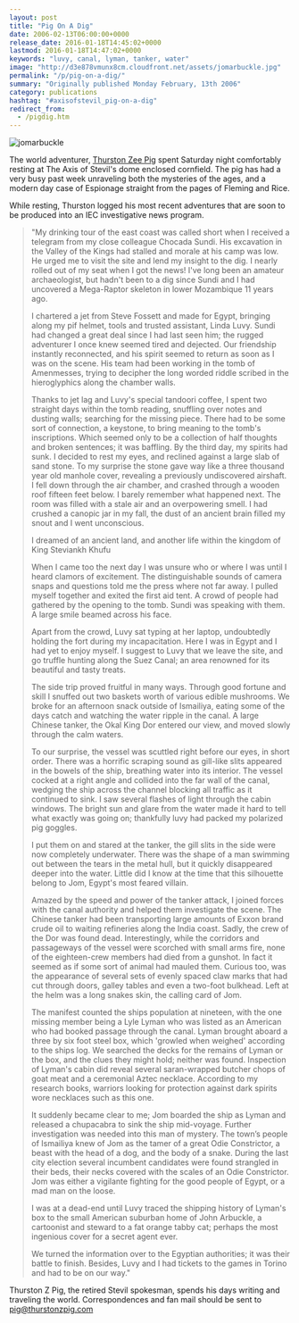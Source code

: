```yaml
---
layout: post
title: "Pig On A Dig"
date: 2006-02-13T06:00:00+0000
release_date: 2016-01-18T14:45:02+0000
lastmod: 2016-01-18T14:47:02+0000
keywords: "luvy, canal, lyman, tanker, water"
image: "http://d3e878vmunx8cm.cloudfront.net/assets/jomarbuckle.jpg"
permalink: "/p/pig-on-a-dig/"
summary: "Originally published Monday February, 13th 2006"
category: publications
hashtag: "#axisofstevil_pig-on-a-dig"
redirect_from:
  - /pigdig.htm
---
```


[id_1]: http://d3e878vmunx8cm.cloudfront.net/assets/jomarbuckle.jpg "jomarbuckle"
![jomarbuckle][id_1]

The world adventurer, [Thurston Zee Pig](/p/thurston "Thurston Zee Pig") spent Saturday night comfortably resting at The Axis of Stevil's dome enclosed cornfield. The pig has had a very busy past week unraveling both the mysteries of the ages, and a modern day case of Espionage straight from the pages of Fleming and Rice. 

While resting, Thurston logged his most recent adventures that are soon to be produced into an IEC investigative news program.

> "My drinking tour of the east coast was called short when I received a telegram from my close colleague Chocada Sundi. His excavation in the Valley of the Kings had stalled and morale at his camp was low. He urged me to visit the site and lend my insight to the dig. I nearly rolled out of my seat when I got the news! I've long been an amateur archaeologist, but hadn't been to a dig since Sundi and I had uncovered a Mega-Raptor skeleton in lower Mozambique 11 years ago. 
> 
> I chartered a jet from Steve Fossett and made for Egypt, bringing along my pif helmet, tools and trusted assistant, Linda Luvy. Sundi had changed a great deal since I had last seen him; the rugged adventurer I once knew seemed tired and dejected. Our friendship instantly reconnected, and his spirit seemed to return as soon as I was on the scene. His team had been working in the tomb of Amenmesses, trying to decipher the long worded riddle scribed in the hieroglyphics along the chamber walls.
> 
> Thanks to jet lag and Luvy's special tandoori coffee, I spent two straight days within the tomb reading, snuffling over notes and dusting walls; searching for the missing piece. There had to be some sort of connection, a keystone, to bring meaning to the tomb's inscriptions. Which seemed only to be a collection of half thoughts and broken sentences; it was baffling. By the third day, my spirits had sunk. I decided to rest my eyes, and reclined against a large slab of sand stone. To my surprise the stone gave way like a three thousand year old manhole cover, revealing a previously undiscovered airshaft. I fell down through the air chamber, and crashed through a wooden roof fifteen feet below. I barely remember what happened next. The room was filled with a stale air and an overpowering smell. I had crushed a canopic jar in my fall, the dust of an ancient brain filled my snout and I went unconscious. 
> 
> I dreamed of an ancient land, and another life within the kingdom of King Steviankh Khufu
> 
> When I came too the next day I was unsure who or where I was until I heard clamors of excitement. The distinguishable sounds of camera snaps and questions told me the press where not far away. I pulled myself together and exited the first aid tent. A crowd of people had gathered by the opening to the tomb. Sundi was speaking with them. A large smile beamed across his face.
> 
> Apart from the crowd, Luvy sat typing at her laptop, undoubtedly holding the fort during my incapacitation. Here I was in Egypt and I had yet to enjoy myself. I suggest to Luvy that we leave the site, and go truffle hunting along the Suez Canal; an area renowned for its beautiful and tasty treats.
> 
> The side trip proved fruitful in many ways. Through good fortune and skill I snuffed out two baskets worth of various edible mushrooms. We broke for an afternoon snack outside of Ismailiya, eating some of the days catch and watching the water ripple in the canal. A large Chinese tanker, the Okal King Dor entered our view, and moved slowly through the calm waters.
> 
> To our surprise, the vessel was scuttled right before our eyes, in short order. There was a horrific scraping sound as gill-like slits appeared in the bowels of the ship, breathing water into its interior. The vessel cocked at a right angle and collided into the far wall of the canal, wedging the ship across the channel blocking all traffic as it continued to sink. I saw several flashes of light through the cabin windows. The bright sun and glare from the water made it hard to tell what exactly was going on; thankfully luvy had packed my polarized pig goggles.
> 
> I put them on and stared at the tanker, the gill slits in the side were now completely underwater. There was the shape of a man swimming out between the tears in the metal hull, but it quickly disappeared deeper into the water. Little did I know at the time that this silhouette belong to Jom, Egypt's most feared villain.
> 
> Amazed by the speed and power of the tanker attack, I joined forces with the canal authority and helped them investigate the scene. The Chinese tanker had been transporting large amounts of Exxon brand crude oil to waiting refineries along the India coast. Sadly, the crew of the Dor was found dead. Interestingly, while the corridors and passageways of the vessel were scorched with small arms fire, none of the eighteen-crew members had died from a gunshot. In fact it seemed as if some sort of animal had mauled them. Curious too, was the appearance of several sets of evenly spaced claw marks that had cut through doors, galley tables and even a two-foot bulkhead. Left at the helm was a long snakes skin, the calling card of Jom.
> 
> The manifest counted the ships population at nineteen, with the one missing member being a Lyle Lyman who was listed as an American who had booked passage through the canal. Lyman brought aboard a three by six foot steel box, which 'growled when weighed' according to the ships log. We searched the decks for the remains of Lyman or the box, and the clues they might hold; neither was found. Inspection of Lyman's cabin did reveal several saran-wrapped butcher chops of goat meat and a ceremonial Aztec necklace. According to my research books, warriors looking for protection against dark spirits wore necklaces such as this one.
> 
> It suddenly became clear to me; Jom boarded the ship as Lyman and released a chupacabra to sink the ship mid-voyage. Further investigation was needed into this man of mystery. The town’s people of Ismailiya knew of Jom as the tamer of a great Odie Constrictor, a beast with the head of a dog, and the body of a snake. During the last city election several incumbent candidates were found strangled in their beds, their necks covered with the scales of an Odie Constrictor. Jom was either a vigilante fighting for the good people of Egypt, or a mad man on the loose.
> 
> I was at a dead-end until Luvy traced the shipping history of Lyman's box to the small American suburban home of John Arbuckle, a cartoonist and steward to a fat orange tabby cat; perhaps the most ingenious cover for a secret agent ever.
> 
> We turned the information over to the Egyptian authorities; it was their battle to finish. Besides, Luvy and I had tickets to the games in Torino and had to be on our way."

Thurston Z Pig, the retired Stevil spokesman, spends his days writing and traveling the world. Correspondences and fan mail should be sent to [pig@thurstonzpig.com](mailto:pig@thurstonzpig.com "pig@thurstonzpig.com")
